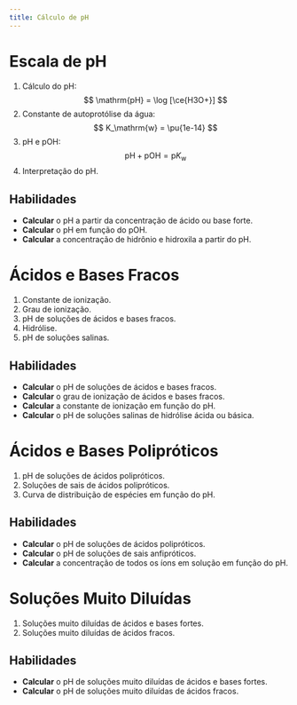 ```yaml
---
title: Cálculo de pH
---
```


# Escala de pH

1. Cálculo do pH:
   $$
   \mathrm{pH} = \log [\ce{H3O+}]
   $$
2. Constante de autoprotólise da água:
   $$
   K_\mathrm{w} = \pu{1e-14}
   $$
3. pH e pOH:
   $$
   \mathrm{pH} + \mathrm{pOH} = \mathrm{p}K_\mathrm{w}
   $$
4. Interpretação do pH.


## Habilidades

- **Calcular** o pH a partir da concentração de ácido ou base forte.
- **Calcular** o pH em função do pOH.
- **Calcular** a concentração de hidrônio e hidroxila a partir do pH.

# Ácidos e Bases Fracos

1. Constante de ionização.
2. Grau de ionização.
3. pH de soluções de ácidos e bases fracos.
4. Hidrólise.
5. pH de soluções salinas.

## Habilidades

- **Calcular** o pH de soluções de ácidos e bases fracos.
- **Calcular** o grau de ionização de ácidos e bases fracos.
- **Calcular** a constante de ionização em função do pH.
- **Calcular** o pH de soluções salinas de hidrólise ácida ou básica.

# Ácidos e Bases Polipróticos

1. pH de soluções de ácidos polipróticos.
2. Soluções de sais de ácidos polipróticos.
3. Curva de distribuição de espécies em função do pH.

## Habilidades

- **Calcular** o pH de soluções de ácidos polipróticos.
- **Calcular** o pH de soluções de sais anfipróticos.
- **Calcular** a concentração de todos os íons em solução em função do pH.

# Soluções Muito Diluídas

1. Soluções muito diluídas de ácidos e bases fortes.
2. Soluções muito diluídas de ácidos fracos.

## Habilidades

- **Calcular** o pH de soluções muito diluídas de ácidos e bases fortes.
- **Calcular** o pH de soluções muito diluídas de ácidos fracos.